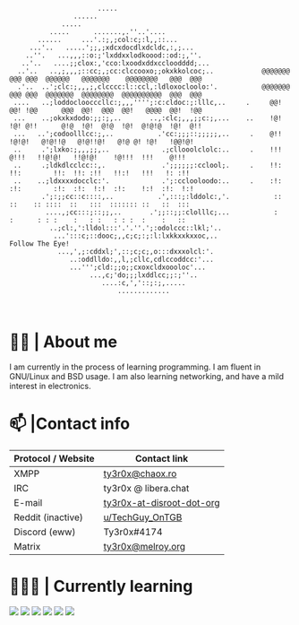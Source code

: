 ```                                                                  
                      .....                                     
                ......                                          
             .....                                              
          .....      .......,.''..'....                         
       ......     ...'.:;,;col:c;:l,,::...                      
     ...'..   .....';;,;xdcxdocdlxdcldc,:,;...                  
    ..''.   ...,,,::o:;'lxddxxlodkoood::od:;,''.                
   ..'..   ....;;clox:,'cco:lxoodxddxccloodddd;...               
  ..'..   ..,;,,,;::cc;,;cc:clccooxo;;okxkkolcoc;..            @@@@@@@  @@@ @@@  @@@@@@   @@@@@@@    @@@@@@@@   @@@  @@@  
  .'..  ..';clc:;,,,;,clcccc:l::ccl,:ldloxocloolo:'.           @@@@@@@  @@@ @@@  @@@@@@@  @@@@@@@@  @@@@@@@@@@  @@@  @@@   
 ....   ..;loddocloocccllc:;,,,'''';:c:cldoc:;:lllc,..     .     @@!    @@! !@@      @@@  @@!  @@@  @@!   @@@@  @@!  !@@  
 ...    ..;okxkxdodo:;;:;,..       ..,:clc;,,,;;c:;,...    ..    !@!    !@! @!!      @!@  !@!  @!@  !@!  @!@!@  !@!  @!!  
 ...   ..';codoolllcc:;,..           .'cc:;;;::;;;;;,..     .    @!!     !@!@!   @!@!!@   @!@!!@!   @!@ @! !@!   !@@!@!   
 ..     .';lxko:;,,,;;,..             .;cllooolclolc:..     .    !!!      @!!!   !!@!@!   !!@!@!    !@!!!  !!!    @!!!    
 ..     .;ldkdlcclcc::,.              .';;;;;;:cclool;.     .    !!:      !!:        !!:  !!: :!!   !!:!   !!!   !: :!!     
 ..    ..;ldxxxxdocclc:'.             .';:cclooloodo:..     .    :!:      :!:        :!:  :!:  !:!  :!:    !:!  :!:  !:!  
        .';:;;cc::c::::,..           .',:::;:lddolc:,'.           ::       ::    :: ::::  ::   :::  ::::::: ::   ::  :::  
         ....,;cc:::;::;;,..       .';;::;;:clolllc;...           :        :      : : :    :   : :   : : :  :    :   ::   
          ..;cl:,':lldol:::'.'.''.';:odolccc::lkl;'..   
           ...':::c;::dooc;,,c;c;:;:l:lxkkxxkxxoc,..                                  Follow The Eye!
            ...,',;:cddxl;',::;c;c;,o:::dxxxolcl:'.             
               ..:oddlldo:,,l,;cllc,cdlccoddcc:'...             
               ...''';cld:;;o;;cxoxcldxoooloc'...               
                    ...,c;'do;;;lxddlcc;;:;''..                 
                       ....:c,','::;:;,.....                    
                           .............                        
                                                                  
                                                                                                             
```                                                                  
# 🧑‍💻 | About me
I am currently in the process of learning programming. I am fluent in GNU/Linux and BSD usage. I am also learning networking, and have a mild interest in electronics.

# 📫 |Contact info

| Protocol / Website | Contact link |
|--------------------|--------------|
| XMPP               |[ty3r0x@chaox.ro](xmpp:ty3r0x@chaox.ro)
| IRC                |ty3r0x @ libera.chat
| E-mail             |[ty3r0x-at-disroot-dot-org](mailto:ty3r0x@disroot.org)
| Reddit (inactive)  |[u/TechGuy_OnTGB](https://www.reddit.com/u/TechGuy_OnTGB)
| Discord (eww)      |Ty3r0x#4174
| Matrix             |[ty3r0x@melroy.org](matrix:ty3r0x@melroy.org)


# 👨🏻‍🎓 | Currently learning

![](https://img.shields.io/badge/C-00599C?style=for-the-badge&logo=c&logoColor=white)
![](https://img.shields.io/badge/C%2B%2B-00599C?style=for-the-badge&logo=c%2B%2B&logoColor=white)
![](https://img.shields.io/badge/PHP-777BB4?style=for-the-badge&logo=php&logoColor=white)
![](https://img.shields.io/badge/-Perl-yellow?style=for-the-badge&logo=perl&logoColor=white)
![](https://img.shields.io/badge/Shell_Script-121011?style=for-the-badge&logo=gnu-bash&logoColor=white)
![](https://img.shields.io/badge/Python-3776AB?style=for-the-badge&logo=python&logoColor=white)
<!---
TechGuyOnTGB/TechGuyOnTGB is a ✨ special ✨ repository because its `README.md` (this file) appears on your GitHub profile.
You can click the Preview link to take a look at your changes.
--->
